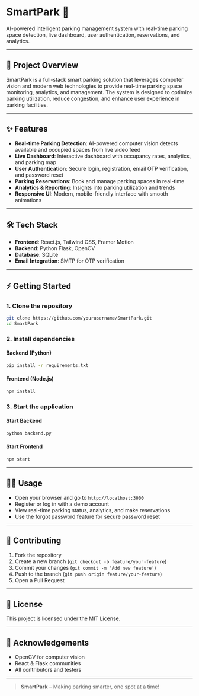 # SmartPark 🚗

AI-powered intelligent parking management system with real-time parking space detection, live dashboard, user authentication, reservations, and analytics.

---

## 🚀 Project Overview
SmartPark is a full-stack smart parking solution that leverages computer vision and modern web technologies to provide real-time parking space monitoring, analytics, and management. The system is designed to optimize parking utilization, reduce congestion, and enhance user experience in parking facilities.

---

## ✨ Features
- **Real-time Parking Detection**: AI-powered computer vision detects available and occupied spaces from live video feed
- **Live Dashboard**: Interactive dashboard with occupancy rates, analytics, and parking map
- **User Authentication**: Secure login, registration, email OTP verification, and password reset
- **Parking Reservations**: Book and manage parking spaces in real-time
- **Analytics & Reporting**: Insights into parking utilization and trends
- **Responsive UI**: Modern, mobile-friendly interface with smooth animations

---

## 🛠️ Tech Stack
- **Frontend**: React.js, Tailwind CSS, Framer Motion
- **Backend**: Python Flask, OpenCV
- **Database**: SQLite
- **Email Integration**: SMTP for OTP verification

---

## ⚡ Getting Started

### 1. Clone the repository
```bash
git clone https://github.com/yourusername/SmartPark.git
cd SmartPark
```

### 2. Install dependencies
#### Backend (Python)
```bash
pip install -r requirements.txt
```
#### Frontend (Node.js)
```bash
npm install
```

### 3. Start the application
#### Start Backend
```bash
python backend.py
```
#### Start Frontend
```bash
npm start
```

---

## 🧑‍💻 Usage
- Open your browser and go to `http://localhost:3000`
- Register or log in with a demo account
- View real-time parking status, analytics, and make reservations
- Use the forgot password feature for secure password reset

---

## 👥 Contributing
1. Fork the repository
2. Create a new branch (`git checkout -b feature/your-feature`)
3. Commit your changes (`git commit -m 'Add new feature'`)
4. Push to the branch (`git push origin feature/your-feature`)
5. Open a Pull Request

---

## 📄 License
This project is licensed under the MIT License.

---

## 🙌 Acknowledgements
- OpenCV for computer vision
- React & Flask communities
- All contributors and testers

---

> **SmartPark** – Making parking smarter, one spot at a time! 